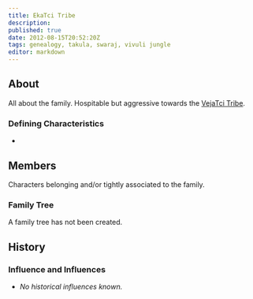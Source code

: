 ```yaml
---
title: EkaTci Tribe
description:
published: true
date: 2012-08-15T20:52:20Z
tags: genealogy, takula, swaraj, vivuli jungle
editor: markdown
---
```


## About

All about the family. Hospitable but aggressive towards the [VejaTci Tribe](/genealogy/vejatci-tribe "wikilink").

### Defining Characteristics

-

## Members

Characters belonging and/or tightly associated to the family.

### Family Tree

A family tree has not been created.

## History

### Influence and Influences

- *No historical influences known.*